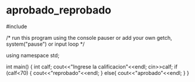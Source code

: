 # aprobado_reprobado
#include <iostream>

/* run this program using the console pauser or add your own getch, system("pause") or input loop */

using namespace std;

int main()	{
			int calf;
			cout<<"Ingrese la calificacion"<<endl;
			cin>>calf;
			if (calf<70)
			{
				cout<<"reprobado"<<endl;
			}
			else{
					cout<<"aprobado"<<endl;
				}
			}
